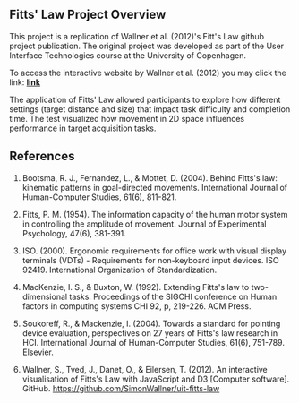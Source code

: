 ## Fitts' Law Project Overview

This project is a replication of Wallner et al. (2012)'s Fitt's Law github project publication.
The original project was developed as part of the User Interface Technologies course at the University of Copenhagen.

To access the interactive website by Wallner et al. (2012) you may click the link: [**link**](http://simonwallner.at/ext/fitts/)

The application of Fitts' Law allowed participants to explore how different settings (target distance and size) that impact task difficulty and completion time. 
The test visualized how movement in 2D space influences performance in target acquisition tasks.

## References 

1. Bootsma, R. J., Fernandez, L., & Mottet, D. (2004). Behind Fitts's law: kinematic patterns in goal-directed movements. International Journal of Human-Computer Studies, 61(6), 811-821.

2. Fitts, P. M. (1954). The information capacity of the human motor system in controlling the amplitude of movement. Journal of Experimental Psychology, 47(6), 381-391.

3. ISO. (2000). Ergonomic requirements for office work with visual display terminals (VDTs) - Requirements for non-keyboard input devices. ISO 92419. International Organization of Standardization.

4. MacKenzie, I. S., & Buxton, W. (1992). Extending Fitts's law to two-dimensional tasks. Proceedings of the SIGCHI conference on Human factors in computing systems CHI 92, p, 219-226. ACM Press. 

5. Soukoreff, R., & Mackenzie, I. (2004). Towards a standard for pointing device evaluation, perspectives on 27 years of Fitts's law research in HCI. International Journal of Human-Computer Studies, 61(6), 751-789. Elsevier. 

6. Wallner, S., Tved, J., Danet, O., & Eilersen, T. (2012). An interactive visualisation of Fitts's Law with JavaScript and D3 [Computer software]. GitHub. https://github.com/SimonWallner/uit-fitts-law
